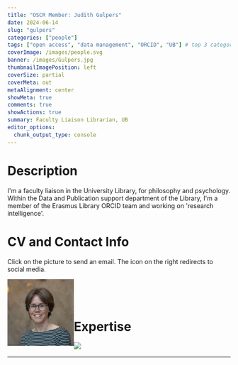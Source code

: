 ```yaml
---
title: "OSCR Member: Judith Gulpers"
date: 2024-06-14
slug: "gulpers"
categories: ["people"]
tags: ["open access", "data management", "ORCID", "UB"] # top 3 categories + unique + school
coverImage: /images/people.svg
banner: /images/Gulpers.jpg
thumbnailImagePosition: left
coverSize: partial
coverMeta: out
metaAlignment: center
showMeta: true
comments: true
showActions: true
summary: Faculty Liaison Librarian, UB
editor_options: 
  chunk_output_type: console
---
```




# Description

I'm a faculty liaison in the University Library, for philosophy and psychology. Within the Data and Publication support department of the Library, I'm a member of the Erasmus Library ORCID team and working on 'research intelligence'.
 
# CV and Contact Info

Click on the picture to send an email. The icon on the right redirects to social media.

<!-- EMAIL -->
<p>
  <a href="mailto:judith.gulpers@eur.nl">
  <img border="0" alt="Judith Gulpers" src="/images/Gulpers.jpg" width="150" height="150" align="left">
  </a>
</p>

<!-- ORCID -->
<p align="center">
  <a href="https://orcid.org/0000-0003-0677-3461" class="ai ai-orcid fa-2x" style="color:#000000;">
  </a>
</p>

<BR><BR><BR>

# Expertise

<img src="{{< blogdown/postref >}}index_files/figure-html/radarPlot-1.png" width="576" />

***


